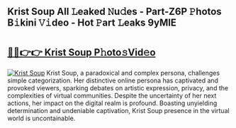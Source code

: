 ## Krist Soup All 𝙻eaked 𝙽u𝚍es - Part-Z6P 𝙿hotos B𝚒kini 𝚅𝚒deo - Hot 𝙿art 𝙻eaks 9yMIE

# <h2><a href="http://ld3c6q.urlbe.top/?page=Krist+Soup">🔗🔗👉👉 Krist Soup P𝚑oto𝚜Vid𝚎o</a></h2>

[![Krist Soup](https://i.imgur.com/eBuTRDB.gif)](http://ld3c6q.urlbe.top/?page=Krist+Soup)
Krist Soup, a paradoxical and complex persona, challenges simple categorization. Her distinctive online persona has captivated and provoked viewers, sparking debates on artistic expression, privacy, and the complexities of virtual communities. Despite the uncertainty of her next actions, her impact on the digital realm is profound. Boasting unyielding determination and undeniable captivation, Krist Soup presence in the virtual world is uncontainable.
